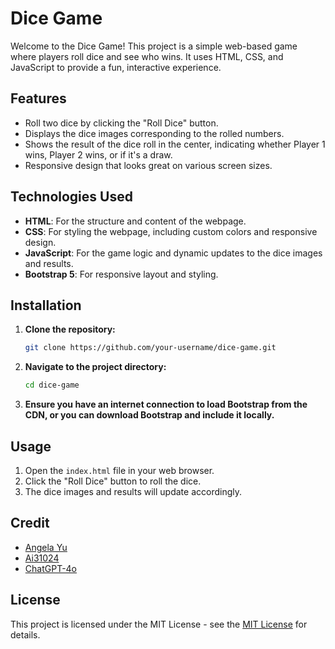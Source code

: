 # Dice Game

Welcome to the Dice Game! This project is a simple web-based game where players roll dice and see who wins. It uses HTML, CSS, and JavaScript to provide a fun, interactive experience.

## Features

- Roll two dice by clicking the "Roll Dice" button.
- Displays the dice images corresponding to the rolled numbers.
- Shows the result of the dice roll in the center, indicating whether Player 1 wins, Player 2 wins, or if it's a draw.
- Responsive design that looks great on various screen sizes.

## Technologies Used

- **HTML**: For the structure and content of the webpage.
- **CSS**: For styling the webpage, including custom colors and responsive design.
- **JavaScript**: For the game logic and dynamic updates to the dice images and results.
- **Bootstrap 5**: For responsive layout and styling.

## Installation

1. **Clone the repository:**

   ```bash
   git clone https://github.com/your-username/dice-game.git

2. **Navigate to the project directory:**

   ```bash
   cd dice-game

3. **Ensure you have an internet connection to load Bootstrap from the CDN, or you can download Bootstrap and include it locally.**

## Usage

1. Open the `index.html` file in your web browser.
2. Click the "Roll Dice" button to roll the dice.
3. The dice images and results will update accordingly.

## Credit

- [Angela Yu](https://github.com/angelabauer)
- [Ai31024](https://github.com/Ai31024)
- [ChatGPT-4o](https://chatgpt.com)

## License

This project is licensed under the MIT License - see the [MIT License](https://opensource.org/licenses/MIT) for details.
